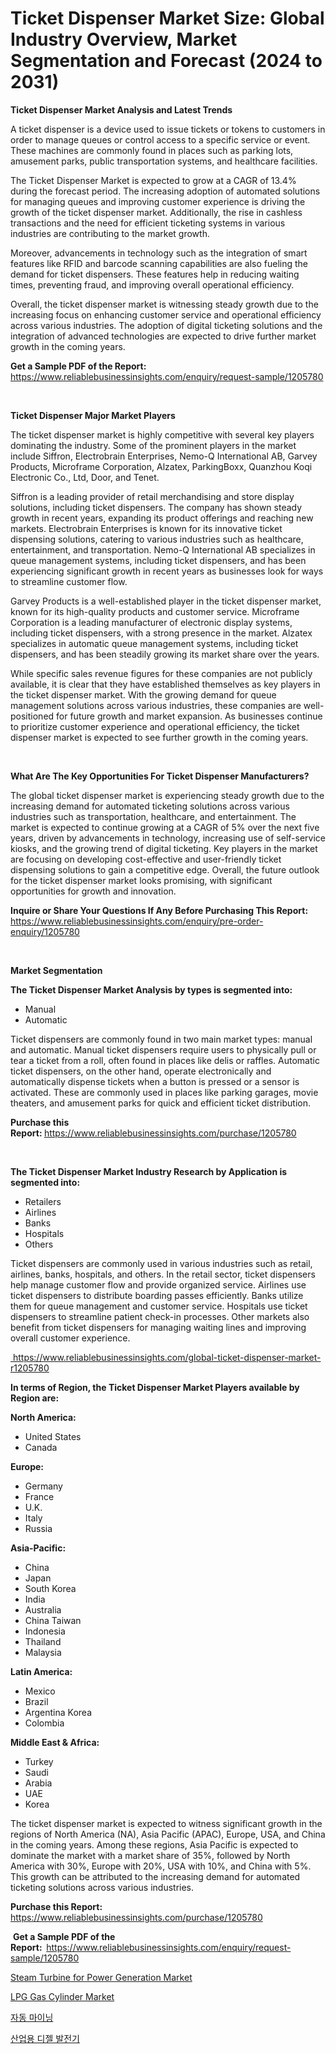 <p><h1>Ticket Dispenser Market Size: Global Industry Overview, Market Segmentation and Forecast (2024 to 2031)</h1></p><p><strong>Ticket Dispenser Market Analysis and Latest Trends</strong></p>
<p><p>A ticket dispenser is a device used to issue tickets or tokens to customers in order to manage queues or control access to a specific service or event. These machines are commonly found in places such as parking lots, amusement parks, public transportation systems, and healthcare facilities.</p><p>The Ticket Dispenser Market is expected to grow at a CAGR of 13.4% during the forecast period. The increasing adoption of automated solutions for managing queues and improving customer experience is driving the growth of the ticket dispenser market. Additionally, the rise in cashless transactions and the need for efficient ticketing systems in various industries are contributing to the market growth.</p><p>Moreover, advancements in technology such as the integration of smart features like RFID and barcode scanning capabilities are also fueling the demand for ticket dispensers. These features help in reducing waiting times, preventing fraud, and improving overall operational efficiency.</p><p>Overall, the ticket dispenser market is witnessing steady growth due to the increasing focus on enhancing customer service and operational efficiency across various industries. The adoption of digital ticketing solutions and the integration of advanced technologies are expected to drive further market growth in the coming years.</p></p>
<p><strong>Get a Sample PDF of the Report:&nbsp;</strong> <a href="https://www.reliablebusinessinsights.com/enquiry/request-sample/1205780">https://www.reliablebusinessinsights.com/enquiry/request-sample/1205780</a></p>
<p>&nbsp;</p>
<p><strong>Ticket Dispenser Major Market Players</strong></p>
<p><p>The ticket dispenser market is highly competitive with several key players dominating the industry. Some of the prominent players in the market include Siffron, Electrobrain Enterprises, Nemo-Q International AB, Garvey Products, Microframe Corporation, Alzatex, ParkingBoxx, Quanzhou Koqi Electronic Co., Ltd, Door, and Tenet.</p><p>Siffron is a leading provider of retail merchandising and store display solutions, including ticket dispensers. The company has shown steady growth in recent years, expanding its product offerings and reaching new markets. Electrobrain Enterprises is known for its innovative ticket dispensing solutions, catering to various industries such as healthcare, entertainment, and transportation. Nemo-Q International AB specializes in queue management systems, including ticket dispensers, and has been experiencing significant growth in recent years as businesses look for ways to streamline customer flow.</p><p>Garvey Products is a well-established player in the ticket dispenser market, known for its high-quality products and customer service. Microframe Corporation is a leading manufacturer of electronic display systems, including ticket dispensers, with a strong presence in the market. Alzatex specializes in automatic queue management systems, including ticket dispensers, and has been steadily growing its market share over the years.</p><p>While specific sales revenue figures for these companies are not publicly available, it is clear that they have established themselves as key players in the ticket dispenser market. With the growing demand for queue management solutions across various industries, these companies are well-positioned for future growth and market expansion. As businesses continue to prioritize customer experience and operational efficiency, the ticket dispenser market is expected to see further growth in the coming years.</p></p>
<p>&nbsp;</p>
<p><strong>What Are The Key Opportunities For Ticket Dispenser Manufacturers?</strong></p>
<p><p>The global ticket dispenser market is experiencing steady growth due to the increasing demand for automated ticketing solutions across various industries such as transportation, healthcare, and entertainment. The market is expected to continue growing at a CAGR of 5% over the next five years, driven by advancements in technology, increasing use of self-service kiosks, and the growing trend of digital ticketing. Key players in the market are focusing on developing cost-effective and user-friendly ticket dispensing solutions to gain a competitive edge. Overall, the future outlook for the ticket dispenser market looks promising, with significant opportunities for growth and innovation.</p></p>
<p><strong>Inquire or Share Your Questions If Any Before Purchasing This Report:</strong> <a href="https://www.reliablebusinessinsights.com/enquiry/pre-order-enquiry/1205780">https://www.reliablebusinessinsights.com/enquiry/pre-order-enquiry/1205780</a></p>
<p>&nbsp;</p>
<p><strong>Market Segmentation</strong></p>
<p><strong>The Ticket Dispenser Market Analysis by types is segmented into:</strong></p>
<p><ul><li>Manual</li><li>Automatic</li></ul></p>
<p><p>Ticket dispensers are commonly found in two main market types: manual and automatic. Manual ticket dispensers require users to physically pull or tear a ticket from a roll, often found in places like delis or raffles. Automatic ticket dispensers, on the other hand, operate electronically and automatically dispense tickets when a button is pressed or a sensor is activated. These are commonly used in places like parking garages, movie theaters, and amusement parks for quick and efficient ticket distribution.</p></p>
<p><strong>Purchase this Report:&nbsp;</strong><a href="https://www.reliablebusinessinsights.com/purchase/1205780">https://www.reliablebusinessinsights.com/purchase/1205780</a></p>
<p>&nbsp;</p>
<p><strong>The Ticket Dispenser Market Industry Research by Application is segmented into:</strong></p>
<p><ul><li>Retailers</li><li>Airlines</li><li>Banks</li><li>Hospitals</li><li>Others</li></ul></p>
<p><p>Ticket dispensers are commonly used in various industries such as retail, airlines, banks, hospitals, and others. In the retail sector, ticket dispensers help manage customer flow and provide organized service. Airlines use ticket dispensers to distribute boarding passes efficiently. Banks utilize them for queue management and customer service. Hospitals use ticket dispensers to streamline patient check-in processes. Other markets also benefit from ticket dispensers for managing waiting lines and improving overall customer experience.</p></p>
<p><a href="https://www.reliablebusinessinsights.com/global-ticket-dispenser-market-r1205780">&nbsp;https://www.reliablebusinessinsights.com/global-ticket-dispenser-market-r1205780</a></p>
<p><strong>In terms of Region, the Ticket Dispenser Market Players available by Region are:</strong></p>
<p>
    <p> <strong> North America: </strong>
        <ul>
            <li>United States</li>
            <li>Canada</li>
        </ul>
        </p> 
    <p> <strong> Europe: </strong>
        <ul>
            <li>Germany</li>
            <li>France</li>
            <li>U.K.</li>
            <li>Italy</li>
            <li>Russia</li>
        </ul>
        </p> 
    <p> <strong> Asia-Pacific: </strong>
        <ul>
            <li>China</li>
            <li>Japan</li>
            <li>South Korea</li>
            <li>India</li>
            <li>Australia</li>
            <li>China Taiwan</li>
            <li>Indonesia</li>
            <li>Thailand</li>
            <li>Malaysia</li>
        </ul>
        </p> 
    <p> <strong> Latin America: </strong>
        <ul>
            <li>Mexico</li>
            <li>Brazil</li>
            <li>Argentina Korea</li>
            <li>Colombia</li>
        </ul>
        </p> 
    <p> <strong> Middle East & Africa: </strong>
        <ul>
            <li>Turkey</li>
            <li>Saudi</li>
            <li>Arabia</li>
            <li>UAE</li>
            <li>Korea</li>
        </ul>
    </p>
    </p>
<p><p>The ticket dispenser market is expected to witness significant growth in the regions of North America (NA), Asia Pacific (APAC), Europe, USA, and China in the coming years. Among these regions, Asia Pacific is expected to dominate the market with a market share of 35%, followed by North America with 30%, Europe with 20%, USA with 10%, and China with 5%. This growth can be attributed to the increasing demand for automated ticketing solutions across various industries.</p></p>
<p><strong>Purchase this Report: </strong><a href="https://www.reliablebusinessinsights.com/purchase/1205780">https://www.reliablebusinessinsights.com/purchase/1205780</a></p>
<p>&nbsp;<strong>Get a Sample PDF of the Report:&nbsp;&nbsp;</strong><a href="https://www.reliablebusinessinsights.com/enquiry/request-sample/1205780">https://www.reliablebusinessinsights.com/enquiry/request-sample/1205780</a></p>
<p><strong></strong></p>
<p><p><a href="https://github.com/alexxisgm/Market-Research-Report-List-1/blob/main/steam-turbine-for-power-generation-market.md">Steam Turbine for Power Generation Market</a></p><p><a href="https://github.com/HenrietteMills1/Market-Research-Report-List-1/blob/main/lpg-gas-cylinder-market.md">LPG Gas Cylinder Market</a></p><p><a href="https://github.com/muchswr/Market-Research-Report-List-1/blob/main/5460793167438.md">자동 마이닝</a></p><p><a href="https://github.com/rsg307664904/Market-Research-Report-List-2/blob/main/4825466167439.md">산업용 디젤 발전기</a></p></p>